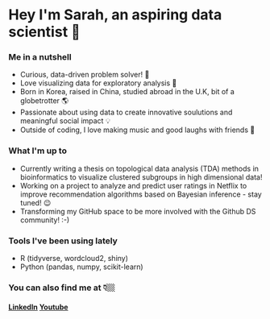 <link href="profile.css" rel="stylesheet"></link>

# Hey I'm Sarah, an aspiring data scientist 🚀

### Me in a nutshell

- Curious, data-driven problem solver! 💫
- Love visualizing data for exploratory analysis 🔮
- Born in Korea, raised in China, studied abroad in the U.K, bit of a globetrotter 🌎
- Passionate about using data to create innovative soulutions and meaningful social impact 💡
- Outside of coding, I love making music and good laughs with friends 🥸

### What I'm up to

- Currently writing a thesis on topological data analysis (TDA) methods in bioinformatics to visualize clustered subgroups in high dimensional data!
- Working on a project to analyze and predict user ratings in Netflix to improve recommendation algorithms based on Bayesian inference - stay tuned! 😉
- Transforming my GitHub space to be more involved with the Github DS community! :-)

### Tools I've been using lately
- R (tidyverse, wordcloud2, shiny)
- Python (pandas, numpy, scikit-learn)

### You can also find me at 👇🏼

#### [LinkedIn](https://www.linkedin.com/in/sarahheayoon/) [Youtube](https://www.youtube.com/watch?v=HOhMqAUpU2U&ab_channel=twntysvwn)
